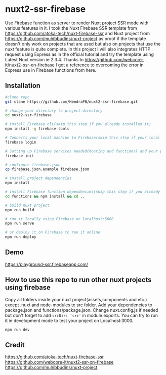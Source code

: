 # nuxt2-ssr-firebase
Use Firebase function as server to render Nuxt project SSR mode with various features in it. I took the Nuxt Firebase SSR template from https://github.com/atoka-tech/nuxt-firebase-ssr and Nuxt project from https://github.com/muhibbudins/nuxt-project as proof if the template doesn't only work on projects that are used but also on projects that use the nuxt feature is quite complete. In this project I will also integrates HTTP request using Express as in the official tutorial and try the template using Latest Nuxt version ie 2.3.4. Thanks to https://github.com/webcore-it/nuxt2-ssr-on-firebase I got a reference to overcoming the error in Express use in Firebase functions from here.

## Installation
``` bash
#clone repo
git clone https://github.com/HendraPB/nuxt2-ssr-firebase.git

# change your directory to project directory
cd nuxt2-ssr-firebase

# install Firebase cli(skip this step if you already installed it)
npm install -g firebase-tools

# Connects your local machine to Firebase(skip this step if your local machine already connects)
firebase login

# Setting up Firebase services needed(hosting and functions) and your project directory(choose your project) and make sure you choose other options by default
firebase init

# configure firebase.json
cp firebase.json.example firebase.json

# install project dependencies
npm install

# install Firebase function dependencies(skip this step if you already installed it on firebase init)
cd functions && npm install && cd ..

# build nuxt project
npm run build

# run it locally using Firebase on localhost:5000
npm run serve

# or deploy it on Firebase to run it online
npm run deploy
```

## Demo
https://playground-ssr.firebaseapp.com/

## How to use this repo to run other nuxt projects using firebase
Copy all folders inside your nuxt project(assets,components and etc.) except .nuxt and node-modules to src folder.
Add your dependencies to package.json and functions/package.json.
Change nuxt.config.js if needed but don't forget to add ```srcDir: 'src'``` in module.exports.
You can try to run it in development mode to test your project on Localhost:3000.
``` bash
npm run dev
```

## Credit
https://github.com/atoka-tech/nuxt-firebase-ssr
https://github.com/webcore-it/nuxt2-ssr-on-firebase
https://github.com/muhibbudins/nuxt-project